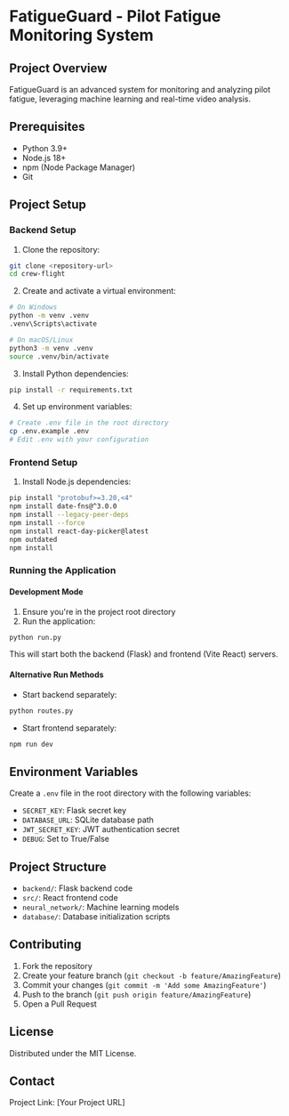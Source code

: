 
# FatigueGuard - Pilot Fatigue Monitoring System

## Project Overview

FatigueGuard is an advanced system for monitoring and analyzing pilot fatigue, leveraging machine learning and real-time video analysis.

## Prerequisites

- Python 3.9+
- Node.js 18+
- npm (Node Package Manager)
- Git

## Project Setup

### Backend Setup

1. Clone the repository:
```bash
git clone <repository-url>
cd crew-flight
```

2. Create and activate a virtual environment:
```bash
# On Windows
python -m venv .venv
.venv\Scripts\activate

# On macOS/Linux
python3 -m venv .venv
source .venv/bin/activate
```

3. Install Python dependencies:
```bash
pip install -r requirements.txt
```

4. Set up environment variables:
```bash
# Create .env file in the root directory
cp .env.example .env
# Edit .env with your configuration
```

### Frontend Setup

1. Install Node.js dependencies:
```bash
pip install "protobuf>=3.20,<4"
npm install date-fns@^3.0.0
npm install --legacy-peer-deps
npm install --force
npm install react-day-picker@latest
npm outdated
npm install
```

### Running the Application

#### Development Mode

1. Ensure you're in the project root directory
2. Run the application:
```bash
python run.py
```

This will start both the backend (Flask) and frontend (Vite React) servers.

#### Alternative Run Methods

- Start backend separately:
```bash
python routes.py
```

- Start frontend separately:
```bash
npm run dev
```

## Environment Variables

Create a `.env` file in the root directory with the following variables:
- `SECRET_KEY`: Flask secret key
- `DATABASE_URL`: SQLite database path
- `JWT_SECRET_KEY`: JWT authentication secret
- `DEBUG`: Set to True/False

## Project Structure

- `backend/`: Flask backend code
- `src/`: React frontend code
- `neural_network/`: Machine learning models
- `database/`: Database initialization scripts

## Contributing

1. Fork the repository
2. Create your feature branch (`git checkout -b feature/AmazingFeature`)
3. Commit your changes (`git commit -m 'Add some AmazingFeature'`)
4. Push to the branch (`git push origin feature/AmazingFeature`)
5. Open a Pull Request

## License

Distributed under the MIT License.

## Contact

Project Link: [Your Project URL]
